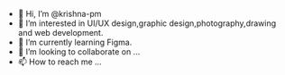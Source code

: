 - 👋 Hi, I’m @krishna-pm
- 👀 I’m interested in UI/UX design,graphic design,photography,drawing and web development. 
- 🌱 I’m currently learning Figma. 
- 💞️ I’m looking to collaborate on ...
- 📫 How to reach me ...

<!---
krishna-pm/krishna-pm is a ✨ special ✨ repository because its `README.md` (this file) appears on your GitHub profile.
You can click the Preview link to take a look at your changes.
--->

